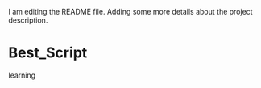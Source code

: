 I am editing the README file. Adding some more details about the project description.
# Best_Script
learning
